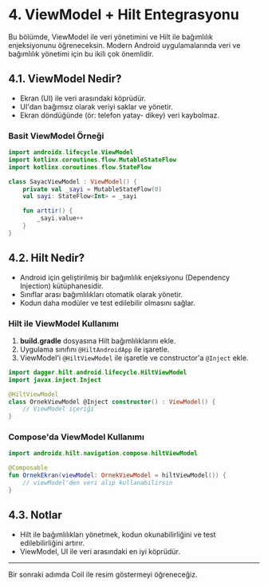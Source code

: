 # 4. ViewModel + Hilt Entegrasyonu

Bu bölümde, ViewModel ile veri yönetimini ve Hilt ile bağımlılık enjeksiyonunu öğreneceksin. Modern Android uygulamalarında veri ve bağımlılık yönetimi için bu ikili çok önemlidir.

## 4.1. ViewModel Nedir?
- Ekran (UI) ile veri arasındaki köprüdür.
- UI'dan bağımsız olarak veriyi saklar ve yönetir.
- Ekran döndüğünde (ör: telefon yatay- dikey) veri kaybolmaz.

### Basit ViewModel Örneği
```kotlin
import androidx.lifecycle.ViewModel
import kotlinx.coroutines.flow.MutableStateFlow
import kotlinx.coroutines.flow.StateFlow

class SayacViewModel : ViewModel() {
    private val _sayi = MutableStateFlow(0)
    val sayi: StateFlow<Int> = _sayi

    fun arttir() {
        _sayi.value++
    }
}
```

## 4.2. Hilt Nedir?
- Android için geliştirilmiş bir bağımlılık enjeksiyonu (Dependency Injection) kütüphanesidir.
- Sınıflar arası bağımlılıkları otomatik olarak yönetir.
- Kodun daha modüler ve test edilebilir olmasını sağlar.

### Hilt ile ViewModel Kullanımı

1. **build.gradle** dosyasına Hilt bağımlılıklarını ekle.
2. Uygulama sınıfını `@HiltAndroidApp` ile işaretle.
3. ViewModel'i `@HiltViewModel` ile işaretle ve constructor'a `@Inject` ekle.

```kotlin
import dagger.hilt.android.lifecycle.HiltViewModel
import javax.inject.Inject

@HiltViewModel
class OrnekViewModel @Inject constructor() : ViewModel() {
    // ViewModel içeriği
}
```

### Compose'da ViewModel Kullanımı
```kotlin
import androidx.hilt.navigation.compose.hiltViewModel

@Composable
fun OrnekEkran(viewModel: OrnekViewModel = hiltViewModel()) {
    // viewModel'den veri alıp kullanabilirsin
}
```

## 4.3. Notlar
- Hilt ile bağımlılıkları yönetmek, kodun okunabilirliğini ve test edilebilirliğini artırır.
- ViewModel, UI ile veri arasındaki en iyi köprüdür.

---

Bir sonraki adımda Coil ile resim göstermeyi öğreneceğiz. 